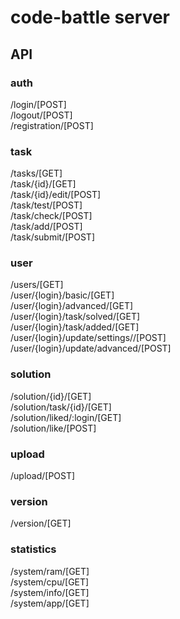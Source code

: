 # code-battle server

## API

### auth
/login/[POST]  
/logout/[POST]  
/registration/[POST]  

### task
/tasks/[GET]  
/task/{id}/[GET]  
/task/{id}/edit/[POST]  
/task/test/[POST]  
/task/check/[POST]  
/task/add/[POST]  
/task/submit/[POST]  

### user
/users/[GET]  
/user/{login}/basic/[GET]  
/user/{login}/advanced/[GET]  
/user/{login}/task/solved/[GET]  
/user/{login}/task/added/[GET]  
/user/{login}/update/settings//[POST]  
/user/{login}/update/advanced/[POST]  

### solution
/solution/{id}/[GET]  
/solution/task/{id}/[GET]  
/solution/liked/:login/[GET]  
/solution/like/[POST]  

### upload
/upload/[POST]  

### version
/version/[GET]  

### statistics
/system/ram/[GET]  
/system/cpu/[GET]  
/system/info/[GET]  
/system/app/[GET]  